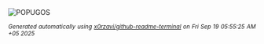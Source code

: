 <div align="justify">
<picture>
    <source media="(prefers-color-scheme: dark)" srcset="https://i.ibb.co/sdT17f5h/output-gif.gif">
    <source media="(prefers-color-scheme: light)" srcset="https://i.ibb.co/sdT17f5h/output-gif.gif">
    <img alt="POPUGOS" src="https://i.ibb.co/sdT17f5h/output-gif.gif">
</picture>

<sub><i>Generated automatically using [x0rzavi/github-readme-terminal](https://github.com/x0rzavi/github-readme-terminal) on Fri Sep 19 05:55:25 AM +05 2025</i></sub>
</div>